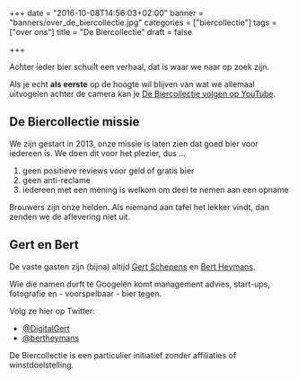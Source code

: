 +++
date = "2016-10-08T14:56:03+02:00"
banner = "banners/over_de_biercollectie.jpg"
categories = ["biercollectie"]
tags = ["over ons"]
title = "De Biercollectie"
draft = false

+++

Achter ieder bier schuilt een verhaal, dat is waar we naar op zoek zijn.

Als je echt **als eerste** op de hoogte wil blijven van wat we allemaal uitvogelen achter de camera kan je [De Biercollectie volgen op YouTube](http://bit.ly/biercollectie_abonneren).

## De Biercollectie missie
We zijn gestart in 2013, onze missie is laten zien dat goed bier voor iedereen is. We doen dit voor het plezier, dus ...

1. geen positieve reviews voor geld of gratis bier
2. geen anti-reclame
3. iedereen met een mening is welkom om deel te nemen aan een opname

Brouwers zijn onze helden. Als niemand aan tafel het lekker vindt, dan zenden we de aflevering niet uit.

## Gert en Bert
De vaste gasten zijn (bijna) altijd [Gert Schepens](http://dgtl.be) en [Bert Heymans](http://heymans.org).

Wie die namen durft te Googelen komt management advies, start-ups, fotografie en - voorspelbaar - bier tegen.

Volg ze hier op Twitter:

* [@DigitalGert](https://twitter.com/DigitalGert)
* [@bertheymans](https://twitter.com/bertheymans)

De Biercollectie is een particulier initiatief zonder affiliaties of winstdoelstelling.
